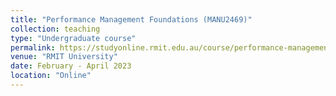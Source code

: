 ```yaml
---
title: "Performance Management Foundations (MANU2469)"
collection: teaching
type: "Undergraduate course"
permalink: https://studyonline.rmit.edu.au/course/performance-management-foundations
venue: "RMIT University"
date: February - April 2023
location: "Online"
---
```


